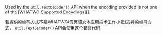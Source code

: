 
Used by the `util.TextDecoder()` API when the encoding provided is not one of
the [WHATWG Supported Encodings][].

若提供的编码方式不是WHATWG(网页超文本应用技术工作小组)支持的编码方式，
`util.TextDecoder()` API会使用这个错误代码

<a id="ERR_FALSY_VALUE_REJECTION"></a>
